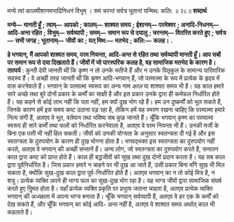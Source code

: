  

मन्ये त्वां कालमीशानमनादिनिधनं विभुम् । समं चरन्तं सर्वत्र भूतानां यन्मिथ: कलि: ॥ २८॥ **शब्दार्थ** 

**मन्ये—** **मानती हूँ** **; त्वाम्—** **आपको** **; कालम्—** **शाश्वत समय** **; ईशानम्—** **परमेश्वर** **; अनादि-निधनम्—** **आदि-अन्त रहित** **;** **विभुम्—** **सर्वव्यापी** **; समम्—** **समान रूप से दयालु** **; चरन्तम्—** **वितरित करते हुए** **; सर्वत्र—** **सभी जगह** **; भूतानाम्—** **जीवों** **का** **; यत् मिथ:—** **मतभेद** **; कलि:—** **कलह।** **.** 

**हे भगवान्, मैं आपको शाश्वत समय, परम नियन्ता, आदि-अन्त से रहित तथा** **सर्वव्यापी मानती हूँ। आप सबों पर समान रूप से दया दिखलाते हैं। जीवों में जो पारस्परिक** **कलह है, वह सामाजिक मतभेद के कारण है।** **तात्पर्य** : कुन्ती देवी जानती थीं कि कृष्ण न तो उनके भतीजे हैं और न उनके पितृकुल के सामान्य पारिवारिक सदस्य हैं। वे अच्छी तरह जानती थीं कि कृष्ण आदि-भगवान् हैं, जो परमात्मा के रूप में प्रत्येक के हृदय में वास करनेवाले हैं। भगवान् के परमात्मा स्वरूप का अन्य नाम *काल* या शाश्वत समय भी है। यह काल हमारे सारे अच्छे तथा बुरे दोनों प्रकार के कर्मों का साक्षी है और इस प्रकार उनके द्वारा ही कर्मफल निर्धारित होते हैं। यह कहने से कोई लाभ नहीं कि पता नहीं, हम क्यों दुख भोग रहे हैं। हम उन दुष्कर्मों को भूल सकते हैं, जिनके कारण हमें इस समय कष्ट उठाना पड़ रहा है, लेकिन हमें यह स्मरण रखना चाहिए कि परमात्मा हमारे नित्य संगी हैं, अतएव वे भूत, वर्तमान तथा भविष्य सब कुछ जानते हैं। चूँकि भगवान् कृष्ण का परमात्मा स्वरूप ही सारे कर्मों तथा फलों को निर्धारित करनेवाला है, अतएव वे परम नियन्ता भी हैं। उनकी मर्जी के बिना एक पत्ती भी नहीं हिल सकती। जीवों को उनकी योग्यता के अनुसार स्वतन्त्रता दी गई है और इस स्वतन्त्रता के दुरुपयोग के कारण ही दुख भोगना होता है। भगवद्भक्त इस स्वतन्त्रता का दुरुपयोग नहीं करते, अतएव वे भगवान् की अच्छी सन्तानें हैं। अन्य लोग, जो स्वतन्त्रता का दुरुपयोग करते हैं, सनातन काल द्वारा कष्ट को प्राप्त होते हैं। काल ही बद्धजीवों को सुख तथा दुख दोनों प्रदान करता है। यह सब काल द्वारा पूर्वनिर्धारित है। जिस प्रकार हमारे न चाहने पर भी दुख आ जाते हैं, उसी प्रकार बिना माँगे सुख भी मिल सकता है, क्योंकि सुख-दुख काल द्वारा पूर्व-निर्धारित होते हैं। अतएव भगवान् का न तो कोई मित्र है, न शत्रु। प्रत्येक व्यक्ति अपने ही भाग्य फल का सुख-दुख भोग रहा है। यह भाग्य जीवों द्वारा सामाजिक संघर्ष करते हुए निॢमत होता है। यहाँ प्रत्येक व्यक्ति प्रकृति पर प्रभुत्व जताना चाहता है, अतएव प्रत्येक व्यक्ति भगवान् की अध्यक्षता में अपना भाग्य बनाता है। चूँकि भगवान् सर्वव्यापी हैं, अतएव वे हर एक के कर्मों को देख सकते हैं, और चूँकि भगवान् का कोई आदि- अन्त नहीं है, अतएव वे शाश्वत समय अर्थात् काल भी कहलाते हैं। 